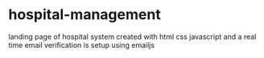 # hospital-management
landing page of hospital system created with html css javascript and a real time email verification is setup using emailjs
